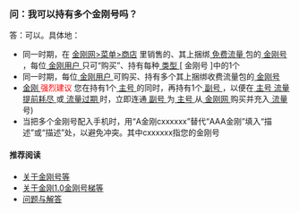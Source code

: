 ### 问：我可以持有多个金刚号吗？
答：可以。具体地：
- 同一时期，在 [金刚网>菜单>商店](https://www.atozitpro.net/zh/shop/) 里销售的、其上捆绑[ 免费流量 ](https://a2zitpro.github.io/web/免费流量)包的[ 金刚号 ](https://a2zitpro.github.io/web/金刚号)，每位[ 金刚用户 ](https://a2zitpro.github.io/web/金刚用户)只可“购买”、持有每种[ 类型 ](https://a2zitpro.github.io/web/金刚号类型) [ 金刚号 ]中的1个
- 同一时期，每位[ 金刚用户 ](https://a2zitpro.github.io/web/金刚用户)可购买、持有多个其上捆绑收费流量包的[ 金刚号 ](https://a2zitpro.github.io/web/金刚号)
- [ 金刚 ](https://a2zitpro.github.io/web/金刚公司)<font color="Red"> 强烈建议 </font>您在持有1个[ 主号 ](https://a2zitpro.github.io/web/主号)的同时，再持有1个[ 副号 ](https://a2zitpro.github.io/web/副号)，以便在[ 主号 ](https://a2zitpro.github.io/web/主号)[ 流量提前耗尽 ](https://a2zitpro.github.io/web/流量提前耗尽)或[ 流量过期 ](https://a2zitpro.github.io/web/流量过期)时，立即连通[ 副号 ](https://a2zitpro.github.io/web/副号)为[ 主号 ](https://a2zitpro.github.io/web/主号)从[ 金刚网 ](https://atozitpro.net)购买并充入[ 流量 ](https://a2zitpro.github.io/web/流量)
号)
- 当把多个金刚号配入手机时，用“A金刚cxxxxxx”替代“AAA金刚”填入“描述”或“描述”处，以避免冲突。其中cxxxxxx指您的金刚号


#### 推荐阅读

- [关于金刚号等](https://a2zitpro.github.io/web/列表-金刚号及相关问题)
- [关于金刚1.0金刚号梯等](https://a2zitpro.github.io/web/列表-关于金刚1.0配置金刚号型翻墙梯及相关问题)
- [问题与解答](https://a2zitpro.github.io/web/列表-问题与解答)
